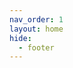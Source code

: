 ```yaml
---
nav_order: 1
layout: home
hide:
  - footer
---
```


<svg version='1.1' xmlns='http://www.w3.org/2000/svg'>
  <defs>
    <filter id='goo'>
      <fegaussianblur in='SourceGraphic' result='blur' stddeviation='10'></fegaussianblur>
      <fecolormatrix in='blur' mode='matrix' result='goo' values='1 0 0 0 0  0 1 0 0 0  0 0 1 0 0  0 0 0 18 -7'></fecolormatrix>
      <feblend in2='goo' in='SourceGraphic'></feblend>
    </filter>
  </defs>
</svg>

<span class='particle'></span>
<span class='particle'></span>
<span class='particle'></span>
<span class='particle'></span>
<span class='particle'></span>
<span class='particle'></span>
<span class='particle'></span>
<span class='particle'></span>
<span class='particle'></span>
<span class='particle'></span>
<span class='particle'></span>
<span class='particle'></span>
<span class='particle'></span>
<span class='particle'></span>
<span class='particle'></span>
<span class='particle'></span>
<span class='particle'></span>
<span class='particle'></span>
<span class='particle'></span>
<span class='particle'></span>
<span class='particle'></span>
<span class='particle'></span>
<span class='particle'></span>
<span class='particle'></span>
<span class='particle'></span>
<span class='particle'></span>
<span class='particle'></span>
<span class='particle'></span>
<span class='particle'></span>
<span class='particle'></span>
<span class='particle'></span>
<span class='particle'></span>
<span class='particle'></span>
<span class='particle'></span>
<span class='particle'></span>
<span class='particle'></span>
<span class='particle'></span>
<span class='particle'></span>
<span class='particle'></span>
<span class='particle'></span>
<span class='particle'></span>
<span class='particle'></span>
<span class='particle'></span>
<span class='particle'></span>
<span class='particle'></span>
<span class='particle'></span>
<span class='particle'></span>
<span class='particle'></span>
<span class='particle'></span>
<span class='particle'></span>
<span class='particle'></span>
<span class='particle'></span>
<span class='particle'></span>
<span class='particle'></span>
<span class='particle'></span>
<span class='particle'></span>
<span class='particle'></span>
<span class='particle'></span>
<span class='particle'></span>
<span class='particle'></span>
<span class='particle'></span>
<span class='particle'></span>
<span class='particle'></span>
<span class='particle'></span>
<span class='particle'></span>
<span class='particle'></span>
<span class='particle'></span>
<span class='particle'></span>
<span class='particle'></span>
<span class='particle'></span>
<span class='particle'></span>
<span class='particle'></span>
<span class='particle'></span>
<span class='particle'></span>
<span class='particle'></span>
<span class='particle'></span>
<span class='particle'></span>
<span class='particle'></span>
<span class='particle'></span>
<span class='particle'></span>
<span class='particle'></span>
<span class='particle'></span>
<span class='particle'></span>
<span class='particle'></span>
<span class='particle'></span>
<span class='particle'></span>
<span class='particle'></span>
<span class='particle'></span>
<span class='particle'></span>
<span class='particle'></span>
<span class='particle'></span>
<span class='particle'></span>
<span class='particle'></span>
<span class='particle'></span>
<span class='particle'></span>
<span class='particle'></span>
<span class='particle'></span>
<span class='particle'></span>
<span class='particle'></span>
<span class='particle'></span>
<span class='particle'></span>
<span class='particle'></span>
<span class='particle'></span>
<span class='particle'></span>
<span class='particle'></span>
<span class='particle'></span>
<span class='particle'></span>
<span class='particle'></span>
<span class='particle'></span>
<span class='particle'></span>
<span class='particle'></span>
<span class='particle'></span>
<span class='particle'></span>
<span class='particle'></span>
<span class='particle'></span>
<span class='particle'></span>
<span class='particle'></span>
<span class='particle'></span>
<span class='particle'></span>
<span class='particle'></span>
<span class='particle'></span>
<span class='particle'></span>
<span class='particle'></span>
<span class='particle'></span>
<span class='particle'></span>
<span class='particle'></span>
<span class='particle'></span>
<span class='particle'></span>
<span class='particle'></span>
<span class='particle'></span>
<span class='particle'></span>
<span class='particle'></span>
<span class='particle'></span>
<span class='particle'></span>
<span class='particle'></span>
<span class='particle'></span>
<span class='particle'></span>
<span class='particle'></span>
<span class='particle'></span>
<span class='particle'></span>
<span class='particle'></span>
<span class='particle'></span>
<span class='particle'></span>
<span class='particle'></span>
<span class='particle'></span>
<span class='particle'></span>
<span class='particle'></span>
<span class='particle'></span>
<span class='particle'></span>
<span class='particle'></span>
<span class='particle'></span>
<span class='particle'></span>
<span class='particle'></span>
<span class='particle'></span>
<span class='particle'></span>
<span class='particle'></span>
<span class='particle'></span>
<span class='particle'></span>
<span class='particle'></span>
<span class='particle'></span>
<span class='particle'></span>
<span class='particle'></span>
<span class='particle'></span>
<span class='particle'></span>
<span class='particle'></span>
<span class='particle'></span>
<span class='particle'></span>
<span class='particle'></span>
<span class='particle'></span>
<span class='particle'></span>
<span class='particle'></span>
<span class='particle'></span>
<span class='particle'></span>
<span class='particle'></span>
<span class='particle'></span>
<span class='particle'></span>
<span class='particle'></span>
<span class='particle'></span>
<span class='particle'></span>
<span class='particle'></span>
<span class='particle'></span>
<span class='particle'></span>
<span class='particle'></span>
<span class='particle'></span>
<span class='particle'></span>
<span class='particle'></span>
<span class='particle'></span>
<span class='particle'></span>
<span class='particle'></span>
<span class='particle'></span>
<span class='particle'></span>
<span class='particle'></span>
<span class='particle'></span>
<span class='particle'></span>
<span class='particle'></span>
<span class='particle'></span>
<span class='particle'></span>
<span class='particle'></span>
<span class='particle'></span>
<span class='particle'></span>

